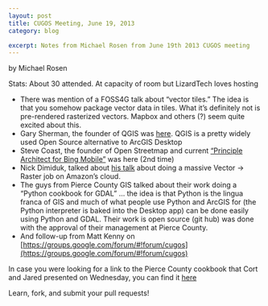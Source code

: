 ```yaml
---
layout: post
title: CUGOS Meeting, June 19, 2013
category: blog

excerpt: Notes from Michael Rosen from June 19th 2013 CUGOS meeting
---
```


by Michael Rosen

Stats: About 30 attended. At capacity of room but LizardTech loves hosting

- There was mention of a FOSS4G talk about “vector tiles.”  The idea is that you somehow package vector data in tiles.  What it’s definitely not is pre-rendered rasterized vectors. Mapbox and others (?) seem quite excited about this.
- Gary Sherman, the founder of QGIS was [here](http://linfiniti.com/2011/10/interview-with-gary-sherman-qgis-founder-part-1/).  QGIS is a pretty widely used Open Source alternative to ArcGIS Desktop
- Steve Coast, the founder of Open Streetmap and current [“Principle Architect for Bing Mobile”](http://spatiallyadjusted.com/2010/11/23/what-steve-coasts-move-to-bing-really-means/) was here (2nd time)
- Nick Dimiduk, talked about [his talk](http://www.n10k.com/blog/cartography-to-the-cloud/) about doing a massive Vector -> Raster job on Amazon’s cloud.
- The guys from Pierce County GIS talked about their work doing a “Python cookbook for GDAL” … the idea is that Python is the lingua franca of GIS and much of what people use Python and ArcGIS for (the Python interpreter is baked into the Desktop app) can be done easily using Python and GDAL.  Their work is open source (git hub) was done with the approval of their management at Pierce County.
- And follow-up from Matt Kenny on [https://groups.google.com/forum/#!forum/cugos](https://groups.google.com/forum/#!forum/cugos)
  
In case you were looking for a link to the Pierce County cookbook that Cort and Jared presented on Wednesday, you can find it [here](https://github.com/pcjericks/py-gdalogr-cookbook)
   
Learn, fork, and submit your pull requests!

